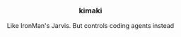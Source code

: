 <div align='center'>
    <br/>
    <br/>
    <h3>kimaki</h3>
    <p>Like IronMan's Jarvis. But controls coding agents instead</p>
    <br/>
    <br/>
</div>
